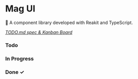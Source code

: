 # Mag UI

💄 A component library developed with Reakit and TypeScript.

<em>[TODO.md spec & Kanban Board](https://bit.ly/3fCwKfM)</em>

### Todo

### In Progress

### Done ✓
